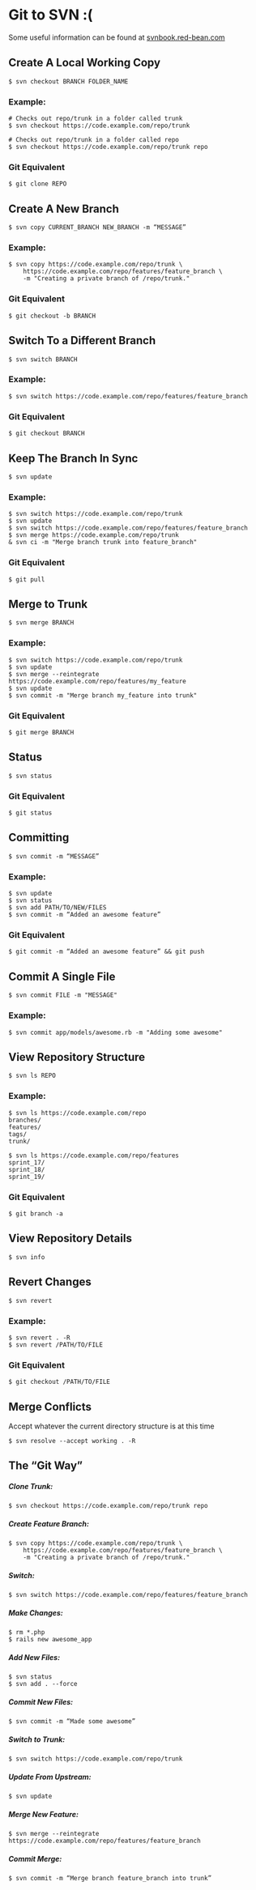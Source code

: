 # Git to SVN :(

Some useful information can be found at [svnbook.red-bean.com](http://svnbook.red-bean.com)

## Create A Local Working Copy

    $ svn checkout BRANCH FOLDER_NAME

### Example:

    # Checks out repo/trunk in a folder called trunk
    $ svn checkout https://code.example.com/repo/trunk

    # Checks out repo/trunk in a folder called repo
    $ svn checkout https://code.example.com/repo/trunk repo

### Git Equivalent

    $ git clone REPO

## Create A New Branch

    $ svn copy CURRENT_BRANCH NEW_BRANCH -m “MESSAGE”

### Example:

    $ svn copy https://code.example.com/repo/trunk \
        https://code.example.com/repo/features/feature_branch \
        -m "Creating a private branch of /repo/trunk."

### Git Equivalent

    $ git checkout -b BRANCH

## Switch To a Different Branch

    $ svn switch BRANCH

### Example:

    $ svn switch https://code.example.com/repo/features/feature_branch

### Git Equivalent

    $ git checkout BRANCH

## Keep The Branch In Sync

    $ svn update

### Example:

    $ svn switch https://code.example.com/repo/trunk
    $ svn update
    $ svn switch https://code.example.com/repo/features/feature_branch
    $ svn merge https://code.example.com/repo/trunk
    & svn ci -m "Merge branch trunk into feature_branch"

### Git Equivalent

    $ git pull

## Merge to Trunk

    $ svn merge BRANCH

### Example:

    $ svn switch https://code.example.com/repo/trunk
    $ svn update
    $ svn merge --reintegrate https://code.example.com/repo/features/my_feature
    $ svn update
    $ svn commit -m "Merge branch my_feature into trunk"

### Git Equivalent

    $ git merge BRANCH

## Status

    $ svn status

### Git Equivalent

    $ git status

## Committing

    $ svn commit -m “MESSAGE”

### Example:

    $ svn update
    $ svn status
    $ svn add PATH/TO/NEW/FILES
    $ svn commit -m “Added an awesome feature”

### Git Equivalent

    $ git commit -m “Added an awesome feature” && git push

## Commit A Single File

    $ svn commit FILE -m "MESSAGE"

### Example:

    $ svn commit app/models/awesome.rb -m "Adding some awesome"

## View Repository Structure

    $ svn ls REPO

### Example:

    $ svn ls https://code.example.com/repo
    branches/
    features/
    tags/
    trunk/

    $ svn ls https://code.example.com/repo/features
    sprint_17/
    sprint_18/
    sprint_19/

### Git Equivalent

    $ git branch -a

## View Repository Details

    $ svn info

## Revert Changes

    $ svn revert

### Example:

    $ svn revert . -R
    $ svn revert /PATH/TO/FILE

### Git Equivalent

    $ git checkout /PATH/TO/FILE

## Merge Conflicts

Accept whatever the current directory structure is at this time

    $ svn resolve --accept working . -R

## The “Git Way”

##### Clone Trunk:

    $ svn checkout https://code.example.com/repo/trunk repo

##### Create Feature Branch:

    $ svn copy https://code.example.com/repo/trunk \
        https://code.example.com/repo/features/feature_branch \
        -m "Creating a private branch of /repo/trunk."

##### Switch:

    $ svn switch https://code.example.com/repo/features/feature_branch

##### Make Changes:

    $ rm *.php
    $ rails new awesome_app

##### Add New Files:

    $ svn status
    $ svn add . --force

##### Commit New Files:

    $ svn commit -m “Made some awesome”

##### Switch to Trunk:

    $ svn switch https://code.example.com/repo/trunk

##### Update From Upstream:

    $ svn update

##### Merge New Feature:

    $ svn merge --reintegrate https://code.example.com/repo/features/feature_branch

##### Commit Merge:

    $ svn commit -m “Merge branch feature_branch into trunk”